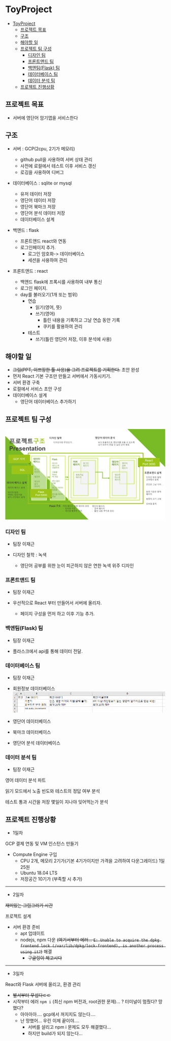 # ToyProject

- [ToyProject](#toyproject)
  - [프로젝트 목표](#프로젝트-목표)
  - [구조](#구조)
  - [해야할 일](#해야할-일)
  - [프로젝트 팀 구성](#프로젝트-팀-구성)
    - [디자인 팀](#디자인-팀)
    - [프론트앤드 팀](#프론트앤드-팀)
    - [백앤팀(Flask) 팀](#백앤팀flask-팀)
    - [데이터베이스 팀](#데이터베이스-팀)
    - [데이터 분석 팀](#데이터-분석-팀)
  - [프로젝트 진행상황](#프로젝트-진행상황)

## 프로젝트 목표

- 서버에 영단어 암기앱을 서비스한다

## 구조

- 서버 : GCP(2cpu, 2기가 메모리)
  - github pull을 사용하여 서버 상태 관리
  - 사전에 로컬에서 테스트 이후 서비스 갱신
  - 로깅을 사용하여 디버그

- 데이터베이스 : sqlite or mysql
  - 유저 데이터 저장
  - 영단어 데이터 저장
  - 영단어 북마크 저장
  - 영단어 분석 데이터 저장
  - 데이터베이스 설계

- 백앤드 : flask
  - 프론트앤드 react와 연동
  - 로그인페이지 추가.
    - 로그인 암호화-> 데이터베이스
    - 세션을 사용하여 관리

- 프론트앤드 : react
  - 백앤드 flask에 프록시를 사용하여 내부 통신
  - 로그인 페이지.
  - day를 불러오기(1개 또는 범위)
    - 연습
      - 읽기(영어, 뜻)
      - 쓰기(영어)
        - 틀린 내용을 기록하고 그날 연습 동안 기록
        - 쿠키를 활용하여 관리
    - 테스트
      - 쓰기(틀린 영단어 저장, 이후 분석에 사용)

## 해야할 일

- ~~그림(PPT, 이쁘장한 툴 사용)을 그려 프로젝트를 기획한다.~~ 초안 완성
- 먼저 React 기본 구조만 만들고 서버에서 가동시키기.
- 서버 환경 구축
- 로컬에서 서비스 초안 구성
- 데이터베이스 설계
  - 영단어 데이터베이스 추가하기

## 프로젝트 팀 구성

![회의내용](image/토이%20프로젝트%20구성.png)

### 디자인 팀

- 팀장 이재근

- 디자인 철학 : 녹색
  - 영단어 공부를 위한 눈이 피곤하지 않은 연한 녹색 위주 디자인

### 프론트앤드 팀

- 팀장 이재근

- 우선적으로 React 부터 만들어서 서버에 올리자.
  - 페이지 구성을 먼저 하고 이후 기능 추가.

### 백앤팀(Flask) 팀

- 팀장 이재근

- 플라스크에서 api를 통해 데이터 전달.

### 데이터베이스 팀

- 팀장 이재근

- 회원정보 데이터베이스
![](image/001.png)

- 영단어 데이터베이스

- 북마크 데이터베이스

- 영단어 분석 데이터베이스

### 데이터 분석 팀

- 팀장 이재근

영어 데이터 분석 파트

읽기 모드에서 노출 빈도와 테스트의 정답 여부 분석

테스트 통과 시간을 저장 몇일이 지나야 잊어먹는가 분석

## 프로젝트 진행상황

- 1일차

GCP 결제 연동 및 VM 인스턴스 만들기

- Compute Engine 구입
  - CPU 2개, 메모리 2기가(기본 4기가이지만 가격을 고려하여 다운그레이드) 1일 25원
  - Ubuntu 18.04 LTS
  - 저장공간 10기가 (부족할 시 추가)

***

- 2일차

~~재미있는 그림그리기 시간~~

프로젝트 설계

- 서버 환경 준비
  - apt 업데이트
  - nodejs, npm 다운 ~~(여기서부터 에러...  `E: Unable to acquire the dpkg frontend lock (/var/lib/dpkg/lock-frontend), is another process using it?`)~~ 해결
    - ~~구글링이 체고시다~~

***

- 3일차

React와 Flask 서버에 올리고, 환경 관리

- ~~벌서부터 무섭다ㄷㄷ~~
- 시작부터 에러 `npm i` (최신 npm 버전과, root권한 문제)... ? 터미널이 멈췄다? 망했다?
  - 아아아아.... gcp에서 꺼지지도 않는다....
  - 난 망했어... 우린 이제 끝이야....
    - 서버를 살리고 npm i  문제도 모두 해결했다...
    - 하지만 build가 되지 않는다...